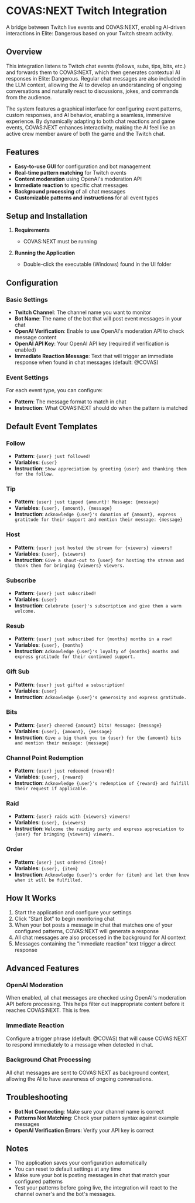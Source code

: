 # COVAS:NEXT Twitch Integration

A bridge between Twitch live events and COVAS:NEXT, enabling AI-driven interactions in Elite: Dangerous based on your Twitch stream activity.

## Overview

This integration listens to Twitch chat events (follows, subs, tips, bits, etc.) and forwards them to COVAS:NEXT, which then generates contextual AI responses in Elite: Dangerous. Regular chat messages are also included in the LLM context, allowing the AI to develop an understanding of ongoing conversations and naturally react to discussions, jokes, and commands from the audience.

The system features a graphical interface for configuring event patterns, custom responses, and AI behavior, enabling a seamless, immersive experience. By dynamically adapting to both chat reactions and game events, COVAS:NEXT enhances interactivity, making the AI feel like an active crew member aware of both the game and the Twitch chat.

## Features

- **Easy-to-use GUI** for configuration and bot management
- **Real-time pattern matching** for Twitch events
- **Content moderation** using OpenAI's moderation API
- **Immediate reaction** to specific chat messages
- **Background processing** of all chat messages
- **Customizable patterns and instructions** for all event types

## Setup and Installation

1. **Requirements**
   - COVAS:NEXT must be running

2. **Running the Application**
   - Double-click the executable (Windows) found in the UI folder

## Configuration

### Basic Settings

- **Twitch Channel**: The channel name you want to monitor
- **Bot Name**: The name of the bot that will post event messages in your chat
- **OpenAI Verification**: Enable to use OpenAI's moderation API to check message content
- **OpenAI API Key**: Your OpenAI API key (required if verification is enabled)
- **Immediate Reaction Message**: Text that will trigger an immediate response when found in chat messages (default: @COVAS)

### Event Settings

For each event type, you can configure:
- **Pattern**: The message format to match in chat
- **Instruction**: What COVAS:NEXT should do when the pattern is matched

## Default Event Templates

### Follow
- **Pattern**: `{user} just followed!`
- **Variables**: `{user}`
- **Instruction**: `Show appreciation by greeting {user} and thanking them for the follow.`

### Tip
- **Pattern**: `{user} just tipped {amount}! Message: {message}`
- **Variables**: `{user}, {amount}, {message}`
- **Instruction**: `Acknowledge {user}'s donation of {amount}, express gratitude for their support and mention their message: {message}`

### Host
- **Pattern**: `{user} just hosted the stream for {viewers} viewers!`
- **Variables**: `{user}, {viewers}`
- **Instruction**: `Give a shout-out to {user} for hosting the stream and thank them for bringing {viewers} viewers.`

### Subscribe
- **Pattern**: `{user} just subscribed!`
- **Variables**: `{user}`
- **Instruction**: `Celebrate {user}'s subscription and give them a warm welcome.`

### Resub
- **Pattern**: `{user} just subscribed for {months} months in a row!`
- **Variables**: `{user}, {months}`
- **Instruction**: `Acknowledge {user}'s loyalty of {months} months and express gratitude for their continued support.`

### Gift Sub
- **Pattern**: `{user} just gifted a subscription!`
- **Variables**: `{user}`
- **Instruction**: `Acknowledge {user}'s generosity and express gratitude.`

### Bits
- **Pattern**: `{user} cheered {amount} bits! Message: {message}`
- **Variables**: `{user}, {amount}, {message}`
- **Instruction**: `Give a big thank you to {user} for the {amount} bits and mention their message: {message}`

### Channel Point Redemption
- **Pattern**: `{user} just redeemed {reward}!`
- **Variables**: `{user}, {reward}`
- **Instruction**: `Acknowledge {user}'s redemption of {reward} and fulfill their request if applicable.`

### Raid
- **Pattern**: `{user} raids with {viewers} viewers!`
- **Variables**: `{user}, {viewers}`
- **Instruction**: `Welcome the raiding party and express appreciation to {user} for bringing {viewers} viewers.`

### Order
- **Pattern**: `{user} just ordered {item}!`
- **Variables**: `{user}, {item}`
- **Instruction**: `Acknowledge {user}'s order for {item} and let them know when it will be fulfilled.`

## How It Works

1. Start the application and configure your settings
2. Click "Start Bot" to begin monitoring chat
3. When your bot posts a message in chat that matches one of your configured patterns, COVAS:NEXT will generate a response
4. All chat messages are also processed in the background for AI context
5. Messages containing the "immediate reaction" text trigger a direct response

## Advanced Features

### OpenAI Moderation

When enabled, all chat messages are checked using OpenAI's moderation API before processing. This helps filter out inappropriate content before it reaches COVAS:NEXT. This is free.

### Immediate Reaction

Configure a trigger phrase (default: @COVAS) that will cause COVAS:NEXT to respond immediately to a message when detected in chat.

### Background Chat Processing

All chat messages are sent to COVAS:NEXT as background context, allowing the AI to have awareness of ongoing conversations.

## Troubleshooting

- **Bot Not Connecting**: Make sure your channel name is correct
- **Patterns Not Matching**: Check your pattern syntax against example messages
- **OpenAI Verification Errors**: Verify your API key is correct

## Notes

- The application saves your configuration automatically
- You can reset to default settings at any time
- Make sure your bot is posting messages in chat that match your configured patterns
- Test your patterns before going live, the integration will react to the channel owner's and the bot's messages.

